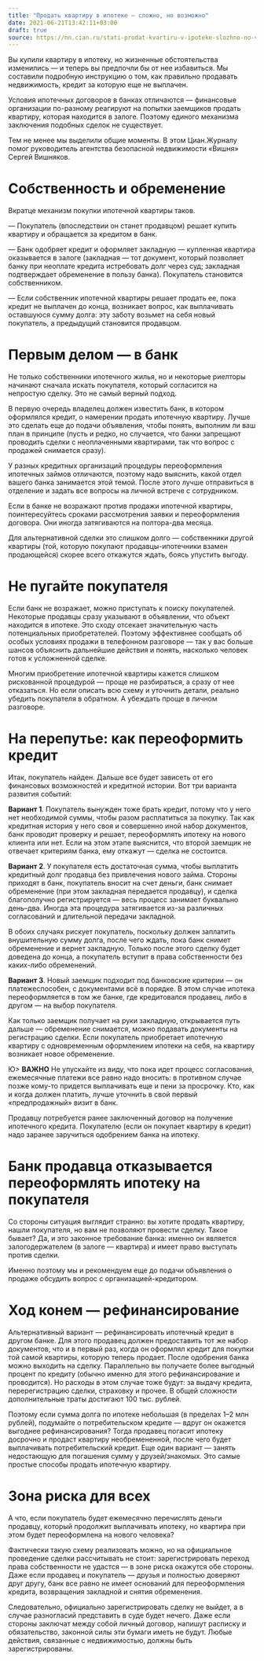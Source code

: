 ```yaml
---
title: "Продать квартиру в ипотеке — сложно, но возможно"
date: 2021-06-21T13:42:11+03:00
draft: true
source: https://nn.cian.ru/stati-prodat-kvartiru-v-ipoteke-slozhno-no-vozmozhno-318741/
---
```


Вы купили квартиру в ипотеку, но жизненные обстоятельства изменились — и теперь вы предпочли бы от нее избавиться. Мы составили подробную инструкцию о том, как правильно продавать недвижимость, кредит за которую еще не выплачен.

Условия ипотечных договоров в банках отличаются — финансовые организации по-разному реагируют на попытки заемщиков продать квартиру, которая находится в залоге. Поэтому единого механизма заключения подобных сделок не существует.

Тем не менее мы выделили общие моменты. В этом Циан.Журналу помог руководитель агентства безопасной недвижимости «Вишня» Сергей Вишняков.

# Собственность и обременение

Вкратце механизм покупки ипотечной квартиры таков.

— Покупатель (впоследствии он станет продавцом) решает купить квартиру и обращается за кредитом в банк.

— Банк одобряет кредит и оформляет закладную — купленная квартира оказывается в залоге (закладная — тот документ, который позволяет банку при неоплате кредита истребовать долг через суд; закладная подтверждает обременение в пользу банка). Покупатель становится собственником.

— Если собственник ипотечной квартиры решает продать ее, пока кредит не выплачен до конца, возникает вопрос, как выплачивать оставшуюся сумму долга: эту заботу возьмет на себя новый покупатель, а предыдущий становится продавцом.

# Первым делом — в банк

Не только собственники ипотечного жилья, но и некоторые риелторы начинают сначала искать покупателя, который согласится на непростую сделку. Это не самый верный подход.

В первую очередь владелец должен известить банк, в котором оформлялся кредит, о намерении продать ипотечную квартиру. Лучше это сделать еще до подачи объявления, чтобы понять, выполним ли ваш план в принципе (пусть и редко, но случается, что банки запрещают проводить сделки с неоплаченными квартирами, так что вопрос с продажей снимается сразу).

У разных кредитных организаций процедуры переоформления ипотечных займов отличаются, поэтому надо выяснить, какой отдел вашего банка занимается этой темой. После этого лучше отправиться в отделение и задать все вопросы на личной встрече с сотрудником.

Если в банке не возражают против продажи ипотечной квартиры, поинтересуйтесь сроками рассмотрения заявки и переоформления договора. Они иногда затягиваются на полтора-два месяца.

Для альтернативной сделки это слишком долго — собственники другой квартиры (той, которую покупают продавцы-ипотечники взамен продающейся) скорее всего откажутся ждать, боясь упустить выгоду.

# Не пугайте покупателя

Если банк не возражает, можно приступать к поиску покупателей. Некоторые продавцы сразу указывают в объявлении, что объект находится в ипотеке. Это сходу отсекает значительную часть потенциальных приобретателей. Поэтому эффективнее сообщать об особых условиях продажи в телефонном разговоре — так у вас больше шансов объяснить дальнейшие действия и понять, насколько человек готов к усложненной сделке.

Многим приобретение ипотечной квартиры кажется слишком рискованной процедурой — проще не разбираться, а сразу от нее отказаться. Но если описать всю схему и уточнить детали, реально убедить покупателя в обратном. А убеждать проще в личном разговоре.

# На перепутье: как переоформить кредит

Итак, покупатель найден. Дальше все будет зависеть от его финансовых возможностей и кредитной истории. Вот три варианта развития событий:

**Вариант 1**. Покупатель вынужден тоже брать кредит, потому что у него нет необходимой суммы, чтобы разом расплатиться за покупку. Так как кредитная история у него своя и совершенно иной набор документов, банк проводит проверку и решает, переоформлять ипотеку на нового клиента или нет. Если на этом этапе выяснится, что второй заемщик не отвечает критериям банка, ему откажут — сделка не состоится.

**Вариант 2**. У покупателя есть достаточная сумма, чтобы выплатить кредитный долг продавца без привлечения нового займа. Стороны приходят в банк, покупатель вносит на счет деньги, банк снимает обременение (при этом закладная передается продавцу), и сделка благополучно регистрируется — весь процесс занимает буквально день–два. Иногда эта процедура затягивается из-за различных согласований и длительной передачи закладной.

В обоих случаях рискует покупатель, поскольку должен заплатить внушительную сумму долга, после чего ждать, пока банк снимет обременение и вернет закладную. Только после этого сделку будет доведена до конца, а покупатель вступит в права собственности без каких-либо обременений.

**Вариант 3**. Новый заемщик подходит под банковские критерии — он платежеспособен, с документами всё в порядке. В этом случае ипотека переоформляется в том же банке, где кредитовался продавец, либо в другом — на выбор покупателя.

Как только заемщик получает на руки закладную, открывается путь дальше — обременение снимается, можно подавать документы на регистрацию сделки. Если покупатель приобретает ипотечную квартиру с одновременным оформлением ипотеки на себя, на квартиру возникает новое обременение.

Ю> **ВАЖНО** Не упускайте из виду, что пока идет процесс согласования, ежемесячные платежи все равно надо вносить: в противном случае позже кому-то придется выплачивать еще и пени за просрочку. Кто, как и когда должен платить, лучше уточнить в свой первый «предпродажный» визит в банк.

Продавцу потребуется ранее заключенный договор на получение ипотечного кредита. Покупателю (если он покупает квартиру в кредит) надо заранее заручиться одобрением банка на  ипотеку.

# Банк продавца отказывается переоформлять ипотеку на покупателя

Со стороны ситуация выглядит странно: вы хотите продать квартиру, нашли покупателя, но вам не позволяют провести сделку. Такое бывает? Да, и это законное требование банка: именно он является залогодержателем (в залоге — квартира) и имеет право выступать против сделки.



Именно поэтому мы и рекомендуем еще до подачи объявления о продаже обсудить вопрос с организацией-кредитором.

# Ход конем — рефинансирование

Альтернативный вариант — рефинансировать ипотечный кредит в другом банке. Для этого продавец должен предоставить тот же набор документов, что и в первый раз, когда он оформлял кредит для покупки той самой квартиры, которую теперь продает. После одобрения банка можно выходить на сделку. Параллельно вы получаете более выгодный процент по кредиту (обычно именно для этого рефинансирование и проводится). Но расходы в этом случае тоже будут: за выдачу кредита, перерегистрацию сделки, страховку и прочее. В общей сложности дополнительные траты достигают 100 тыс. рублей.

Поэтому если сумма долга по ипотеке небольшая (в пределах 1–2 млн рублей), подумайте о потребительском кредите — вдруг он окажется выгоднее рефинансирования? Тогда продавец погасит ипотеку досрочно и продаст квартиру необремененной, после чего будет выплачивать потребительский кредит. Еще один вариант — занять недостающую для погашения сумму у друзей/знакомых. Это самые простые способы продать ипотечную квартиру.

# Зона риска для всех

А что, если покупатель будет ежемесячно перечислять деньги продавцу, который продолжит выплачивать ипотеку, но квартира при этом будет переоформлена на нового человека?

Фактически такую схему реализовать можно, но на официальное проведение сделки рассчитывать не стоит: зарегистрировать переход права собственности не удастся — в зоне риска окажутся обе стороны. Даже если продавец и покупатель — друзья и полностью доверяют друг другу, банк все равно не имеет оснований для переоформления кредита, возвращения закладной и снятия обременения.

Следовательно, официально зарегистрировать сделку не выйдет, а в случае разногласий представить в суде будет нечего. Даже если стороны заключат между собой личный договор, напишут расписку и обязательство, законной силы эти бумаги иметь не будут. Любые действия, связанные с недвижимостью, должны быть зарегистрированы.